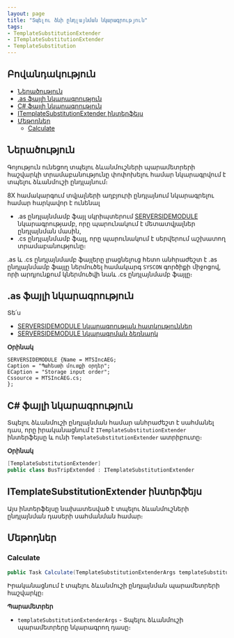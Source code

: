 ```yaml
---
layout: page
title: "Տպելու ձևի ընդլայնման նկարագրություն"
tags:
- TemplateSubstitutionExtender
- ITemplateSubstitutionExtender
- TemplateSubstitution
---
```


## Բովանդակություն

- [Ներածություն](#ներածություն)
- [.as ֆայլի նկարագրություն](#as-ֆայլի-նկարագրություն)
- [C# ֆայլի նկարագրություն](#c-ֆայլի-նկարագրություն)
- [ITemplateSubstitutionExtender ինտերֆեյս](#itemplatesubstitutionextender-ինտերֆեյս)
- [Մեթոդներ](#մեթոդներ)
  - [Calculate](#calculate)

## Ներածություն

Գոյություն ունեցող տպելու ձևանմուշների պարամետրերի հաշվարկի տրամաբանությունը փոփոխելու համար նկարագրվում է տպելու ձևանմուշի ընդլայնում։

8X համակարգում տվյալների աղբյուրի ընդլայնում նկարագրելու համար հարկավոր է ունենալ

* .as ընդլայնմամբ ֆայլ սկրիպտերում [SERVERSIDEMODULE](server_side_module_guide.md) նկարագրությամբ, որը պարունակում է մետատվյալներ ընդլայնման մասին,
* .cs ընդլայնմամբ ֆայլ, որը պարունակում է սերվերում աշխատող տրամաբանությունը։

.as և .cs ընդլայնմամբ ֆայլերը լրացնելուց հետո անհրաժեշտ է .as ընդլայնմամբ ֆայլը ներմուծել համակարգ `SYSCON` գործիքի միջոցով, որի արդյունքում կներմուծվի նաև .cs ընդլայնմամբ ֆայլը։

## .as ֆայլի նկարագրություն

Տե՛ս 

* [SERVERSIDEMODULE նկարագրության հատկություններ](server_side_module.md#serversidemodule-նկարագրություն)
* [SERVERSIDEMODULE նկարագրման ձեռնարկ](server_side_module_guide.md)

**Օրինակ**

```as4x
SERVERSIDEMODULE {Name = MTSIncAEG;
Caption = "Պահեստի մուտքի օրդեր";
ECaption = "Storage input order";
Cssource = MTSIncAEG.cs;
};
```

## C# ֆայլի նկարագրություն

Տպելու ձևանմուշի ընդլայնման համար անհրաժեշտ է սահմանել դաս, որը իրականացնում է `ITemplateSubstitutionExtender` ինտերֆեյսը և ունի `TemplateSubstitutionExtender` ատրիբուտը։

**Օրինակ**

```c#
[TemplateSubstitutionExtender]
public class BusTripExtended : ITemplateSubstitutionExtender 
```

## ITemplateSubstitutionExtender ինտերֆեյս

Այս ինտերֆեյսը նախատեսված է տպելու ձևանմուշների ընդլայնման դասերի սահմանման համար։

## Մեթոդներ

### Calculate

```c#
public Task Calculate(TemplateSubstitutionExtenderArgs templateSubstitutionExtenderArgs);
```

Իրականացնում է տպելու ձևանմուշի ընդլայնման պարամետրերի հաշվարկը։

**Պարամետրեր**
* `templateSubstitutionExtenderArgs` - Տպելու ձևանմուշի պարամետրերը նկարագրող դասը։
